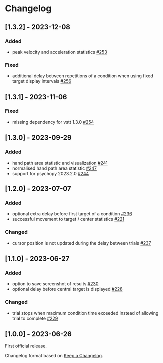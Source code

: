 # Changelog

## [1.3.2] - 2023-12-08

### Added

- peak velocity and acceleration statistics [#253](https://github.com/ssciwr/vstt/pull/253)

### Fixed

- additional delay between repetitions of a condition when using fixed target display intervals [#256](https://github.com/ssciwr/vstt/issues/256)

## [1.3.1] - 2023-11-06

### Fixed

- missing dependency for vstt 1.3.0 [#254](https://github.com/ssciwr/vstt/pull/254)

## [1.3.0] - 2023-09-29

### Added

- hand path area statistic and visualization [#241](https://github.com/ssciwr/vstt/pull/241)
- normalised hand path area statistic [#247](https://github.com/ssciwr/vstt/pull/247)
- support for psychopy 2023.2.0 [#244](https://github.com/ssciwr/vstt/pull/244)

## [1.2.0] - 2023-07-07

### Added

- optional extra delay before first target of a condition [#236](https://github.com/ssciwr/vstt/pull/236)
- successful movement to target / center statistics [#221](https://github.com/ssciwr/vstt/pull/221)

### Changed

- cursor position is not updated during the delay between trials [#237](https://github.com/ssciwr/vstt/pull/237)

## [1.1.0] - 2023-06-27

### Added

- option to save screenshot of results [#230](https://github.com/ssciwr/vstt/pull/230)
- optional delay before central target is displayed [#228](https://github.com/ssciwr/vstt/pull/228)

### Changed

- trial stops when maximum condition time exceeded instead of allowing trial to complete [#229](https://github.com/ssciwr/vstt/pull/229)

## [1.0.0] - 2023-06-26

First official release.

Changelog format based on [Keep a Changelog](https://keepachangelog.com/en/1.0.0/).
